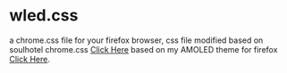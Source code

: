 # wled.css
a chrome.css file for your firefox browser, css file modified based on soulhotel chrome.css [Click Here](https://gist.github.com/soulhotel/23c20583751a7f457eb5b5579e828965/)
based on my AMOLED theme for firefox [Click Here](https://addons.mozilla.org/en-GB/firefox/addon/fox-amoled/).
